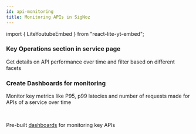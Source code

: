 ```yaml
---
id: api-monitoring
title: Monitoring APIs in SigNoz 
---
```


import { LiteYoutubeEmbed } from "react-lite-yt-embed";

### Key Operations section in service page

Get details on API performance over time and filter based on different facets

<LiteYoutubeEmbed id="ArNzEnj29e8" mute={false} />

### Create Dashboards for monitoring 

Monitor key metrics like P95, p99 latecies and number of requests made for APIs of a service over time

<LiteYoutubeEmbed id="c7Uvo-PQoe0" mute={false} />

<p>&nbsp;</p>


Pre-built [dashboards](https://github.com/SigNoz/dashboards/tree/main/key-operations) for monitoring key APIs

<p>&nbsp;</p>
